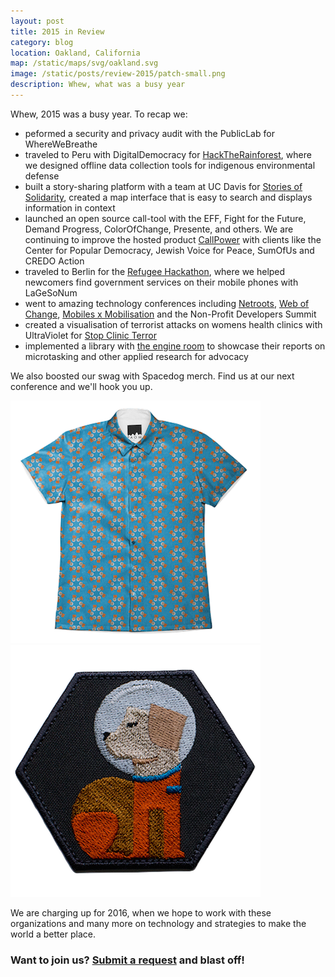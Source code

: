 ```yaml
---
layout: post
title: 2015 in Review
category: blog
location: Oakland, California
map: /static/maps/svg/oakland.svg
image: /static/posts/review-2015/patch-small.png
description: Whew, what was a busy year
---
```


Whew, 2015 was a busy year. To recap we:

* peformed a security and privacy audit with the PublicLab for WhereWeBreathe
* traveled to Peru with DigitalDemocracy for [HackTheRainforest](/mission/hacktherainforest/), where we designed offline data collection tools for indigenous environmental defense
* built a story-sharing platform with a team at UC Davis for [Stories of Solidarity](/mission/stories-of-solidarity/), created a map interface that is easy to search and displays information in context  
* launched an open source call-tool with the EFF, Fight for the Future, Demand Progress, ColorOfChange, Presente, and others. We are continuing to improve the hosted product [CallPower](/mission/callpower/) with clients like the Center for Popular Democracy, Jewish Voice for Peace, SumOfUs and CREDO Action
* traveled to Berlin for the [Refugee Hackathon](/mission/refugee-hackathon/), where we helped newcomers find government services on their mobile phones with LaGeSoNum
* went to amazing technology conferences including [Netroots](/posts/netroots/), [Web of Change](/posts/webofchange/), [Mobiles x Mobilisation](/posts/mobilesxmobilisation/) and the Non-Profit Developers Summit
* created a visualisation of terrorist attacks on womens health clinics with UltraViolet for [Stop Clinic Terror](/mission/stop-clinic-terror)
* implemented a library with [the engine room](/mission/engine-room-library/) to showcase their reports on microtasking and other applied research for advocacy

<div class="full">
    <p>We also boosted our swag with Spacedog merch. Find us at our next conference and we'll hook you up.</p>
    <img class="third thumb" src="/static/posts/review-2015/shirt.png">
    <img class="third thumb" src="/static/posts/review-2015/patch.png">
</div>

We are charging up for 2016, when we hope to work with these organizations and many more on technology and strategies to make the world a better place.

### Want to join us? [Submit a request](/blastoff/) and blast off! ###